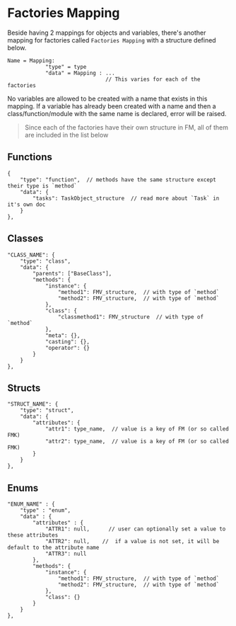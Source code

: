 # Factories Mapping

Beside having 2 mappings for objects and variables, there's another mapping for factories called `Factories Mapping` with a structure defined below.

    Name = Mapping:
                "type" = type
                "data" = Mapping : ...
                                   // This varies for each of the factories

No variables are allowed to be created with a name that exists in this mapping. If a variable has already been created with a name and then a class/function/module with the same name is declared, error will be raised.

> Since each of the factories have their own structure in FM, all of them are included in the list below


## Functions

    {
        "type": "function",  // methods have the same structure except their type is `method`
        "data": {
            "tasks": TaskObject_structure  // read more about `Task` in it's own doc
        }
    },


## Classes

    "CLASS_NAME": {
        "type": "class",
        "data": {
            "parents": ["BaseClass"],
            "methods": {
                "instance": {
                    "method1": FMV_structure,  // with type of `method`
                    "method2": FMV_structure,  // with type of `method`
                },
                "class": {
                    "classmethod1": FMV_structure  // with type of `method`
                },
                "meta": {},
                "casting": {},
                "operator": {}
            }
        }
    },


## Structs

    "STRUCT_NAME": {
        "type": "struct",
        "data": {
            "attributes": {
                "attr1": type_name,  // value is a key of FM (or so called FMK)
                "attr2": type_name,  // value is a key of FM (or so called FMK)
            }
        }
    },


## Enums

    "ENUM_NAME" : {
        "type" : "enum",
        "data" : {
            "attributes" : {
                "ATTR1": null,      // user can optionally set a value to these attributes
                "ATTR2": null,    //  if a value is not set, it will be default to the attribute name
                "ATTR3": null
            },
            "methods": {
                "instance": {
                    "method1": FMV_structure,  // with type of `method`
                    "method2": FMV_structure,  // with type of `method`
                },
                "class": {}
            }
        }
    },
